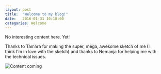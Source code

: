 ```yaml
---
layout: post
title:  "Welcome to my blog!"
date:   2016-01-31 10:18:00
categories: Welcome
---
```


No interesting content here. Yet!

Thanks to Tamara for making the super, mega, awesome sketch of me (I think I'm in love with the sketch) and thanks to Nemanja for helping me with the technical issues. 

![Content coming](https://media0.giphy.com/media/1dr4D4zxSlOEM/200.gif)
